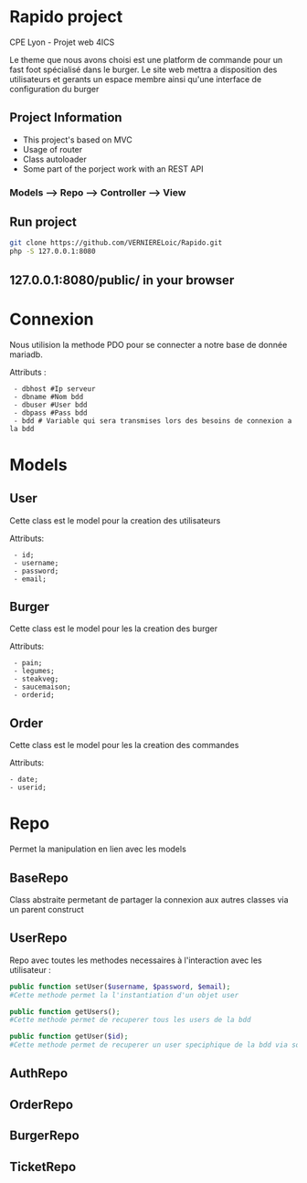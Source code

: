 # Rapido project
CPE Lyon - Projet web 4ICS 

Le theme que nous avons choisi est une platform de commande pour un fast foot spécialisé dans le burger. Le site web mettra a disposition des utilisateurs et gerants un espace membre ainsi qu'une interface de configuration du burger

## Project Information 
- This project's based on MVC
- Usage of router
- Class autoloader
- Some part of the porject work with an REST API
### Models --> Repo --> Controller --> View

## Run project 

```bash
git clone https://github.com/VERNIERELoic/Rapido.git
php -S 127.0.0.1:8080
```
## 127.0.0.1:8080/public/  in your browser

# Connexion 

Nous utilision la methode PDO pour se connecter a notre base de donnée mariadb.

 Attributs :

     - dbhost #Ip serveur
     - dbname #Nom bdd
     - dbuser #User bdd
     - dbpass #Pass bdd
     - bdd # Variable qui sera transmises lors des besoins de connexion a la bdd



# Models 

## User

Cette class est le model pour la creation des utilisateurs

Attributs: 

     - id;
     - username;
     - password;
     - email;

## Burger

Cette class est le model pour les la creation des burger

Attributs:

     - pain;
     - legumes;
     - steakveg;
     - saucemaison;
     - orderid;

## Order

Cette class est le model pour les la creation des commandes

Attributs:

    - date;
    - userid;


# Repo 

Permet la manipulation en lien avec les models

## BaseRepo
Class abstraite permetant de partager la connexion aux autres classes via un parent construct
## UserRepo
Repo avec toutes les methodes necessaires à l'interaction avec les utilisateur :

```php
public function setUser($username, $password, $email);
#Cette methode permet la l'instantiation d'un objet user
```

```php
public function getUsers();
#Cette methode permet de recuperer tous les users de la bdd
```
```php
public function getUser($id);
#Cette methode permet de recuperer un user speciphique de la bdd via son id
```

## AuthRepo
## OrderRepo
## BurgerRepo
## TicketRepo

